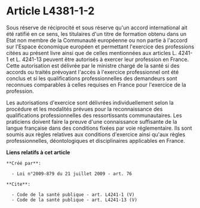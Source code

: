 # Article L4381-1-2

Sous réserve de réciprocité et sous réserve qu'un accord international ait été ratifié en ce sens, les titulaires d'un titre
de formation obtenu dans un Etat non membre de la Communauté européenne ou non partie à l'accord sur l'Espace économique
européen et permettant l'exercice des professions citées au présent livre ainsi que de celles mentionnées aux articles L.
4241-1 et L. 4241-13 peuvent être autorisés à exercer leur profession en France. Cette autorisation est délivrée par le
ministre chargé de la santé si des accords ou traités prévoyant l'accès à l'exercice professionnel ont été conclus et si les
qualifications professionnelles des demandeurs sont reconnues comparables à celles requises en France pour l'exercice de la
profession. 

Les autorisations d'exercice sont délivrées individuellement selon la procédure et les modalités prévues pour la
reconnaissance des qualifications professionnelles des ressortissants communautaires. Les praticiens doivent faire la preuve
d'une connaissance suffisante de la langue française dans des conditions fixées par voie réglementaire. Ils sont soumis aux
règles relatives aux conditions d'exercice ainsi qu'aux règles professionnelles, déontologiques et disciplinaires applicables
en France.

**Liens relatifs à cet article**

	**Créé par**:

	  - Loi n°2009-879 du 21 juillet 2009 - art. 76

	**Cite**:

	  - Code de la santé publique - art. L4241-1 (V)
	  - Code de la santé publique - art. L4241-13 (V)
